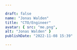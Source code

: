 ```yaml
---

draft: false
name: "Jonas Walden"
title: "CTO/Engineer"
avatar: { src: "me.png",
alt: "Jonas Walden" }
publishDate: "2022-11-08 15:39"

---
```


